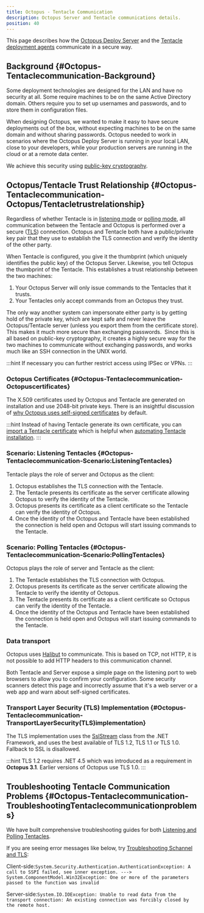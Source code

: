 ```yaml
---
title: Octopus - Tentacle Communication
description: Octopus Server and Tentacle communications details.
position: 40
---
```


This page describes how the [Octopus Deploy Server](/docs/installation/index.md) and the [Tentacle deployment agents](/docs/infrastructure/deployment-targets/windows-targets/index.md) communicate in a secure way.

## Background {#Octopus-Tentaclecommunication-Background}

Some deployment technologies are designed for the LAN and have no security at all. Some require machines to be on the same Active Directory domain. Others require you to set up usernames and passwords, and to store them in configuration files.

When designing Octopus, we wanted to make it easy to have secure deployments out of the box, without expecting machines to be on the same domain and without sharing passwords. Octopus needed to work in scenarios where the Octopus Deploy Server is running in your local LAN, close to your developers, while your production servers are running in the cloud or at a remote data center.

We achieve this security using [public-key cryptography](http://en.wikipedia.org/wiki/Public-key_cryptography "Wikipedia article on Public-key cryptography").

## Octopus/Tentacle Trust Relationship {#Octopus-Tentaclecommunication-Octopus/Tentacletrustrelationship}

Regardless of whether Tentacle is in [listening mode](/docs/infrastructure/deployment-targets/windows-targets/tentacle-communication.md#listening-tentacles-recommended) or [polling mode](/docs/infrastructure/deployment-targets/windows-targets/tentacle-communication.md#polling-tentacles), all communication between the Tentacle and Octopus is performed over a secure ([TLS](https://en.wikipedia.org/wiki/Transport_Layer_Security)) connection. Octopus and Tentacle both have a public/private key pair that they use to establish the TLS connection and verify the identity of the other party.

When Tentacle is configured, you give it the thumbprint (which uniquely identifies the public key) of the Octopus Server. Likewise, you tell Octopus the thumbprint of the Tentacle. This establishes a trust relationship between the two machines:

1. Your Octopus Server will only issue commands to the Tentacles that it trusts.
2. Your Tentacles only accept commands from an Octopus they trust.

The only way another system can impersonate either party is by getting hold of the private key, which are kept safe and never leave the Octopus/Tentacle server (unless you export them from the certificate store). This makes it much more secure than exchanging passwords.  Since this is all based on public-key cryptography, it creates a highly secure way for the two machines to communicate without exchanging passwords, and works much like an SSH connection in the UNIX world.

:::hint
If necessary you can further restrict access using IPSec or VPNs.
:::

### Octopus Certificates {#Octopus-Tentaclecommunication-Octopuscertificates}

The X.509 certificates used by Octopus and Tentacle are generated on installation and use 2048-bit private keys. There is an insightful discussion of [why Octopus uses self-signed certificates](https://octopus.com/blog/why-self-signed-certificates) by default.

:::hint
Instead of having Tentacle generate its own certificate, you can [import a Tentacle certificate](/docs/infrastructure/deployment-targets/windows-targets/automating-tentacle-installation.md#export-and-import-tentacle-certificates-without-a-profile) which is helpful when [automating Tentacle installation](/docs/infrastructure/deployment-targets/windows-targets/automating-tentacle-installation.md).
:::

### Scenario: Listening Tentacles {#Octopus-Tentaclecommunication-Scenario:ListeningTentacles}

Tentacle plays the role of server and Octopus as the client:

1. Octopus establishes the TLS connection with the Tentacle.
2. The Tentacle presents its certificate as the server certificate allowing Octopus to verify the identity of the Tentacle.
3. Octopus presents its certificate as a client certificate so the Tentacle can verify the identity of Octopus.
4. Once the identity of the Octopus and Tentacle have been established the connection is held open and Octopus will start issuing commands to the Tentacle.

### Scenario: Polling Tentacles {#Octopus-Tentaclecommunication-Scenario:PollingTentacles}

Octopus plays the role of server and Tentacle as the client:

1. The Tentacle establishes the TLS connection with Octopus.
2. Octopus presents its certificate as the server certificate allowing the Tentacle to verify the identity of Octopus.
3. The Tentacle presents its certificate as a client certificate so Octopus can verify the identity of the Tentacle.
4. Once the identity of the Octopus and Tentacle have been established the connection is held open and Octopus will start issuing commands to the Tentacle.

### Data transport

Octopus uses [Halibut](https://github.com/OctopusDeploy/Halibut) to communicate. This is based on TCP, not HTTP, it is not possible to add HTTP headers to this communication channel.

Both Tentacle and Server expose a simple page on the listening port to web browsers to allow you to confirm your configuration. Some security scanners detect this page and incorrectly assume that it's a web server or a web app and warn about self-signed certificates.

### Transport Layer Security (TLS) Implementation {#Octopus-Tentaclecommunication-TransportLayerSecurity(TLS)implementation}

The TLS implementation uses the [SslStream](http://msdn.microsoft.com/en-us/library/system.net.security.sslstream(v=vs.110).aspx) class from the .NET Framework, and uses the best available of TLS 1.2, TLS 1.1 or TLS 1.0. Fallback to SSL is disallowed.

:::hint
TLS 1.2 requires .NET 4.5 which was introduced as a requirement in **Octopus 3.1**. Earlier versions of Octopus use TLS 1.0.
:::

## Troubleshooting Tentacle Communication Problems {#Octopus-Tentaclecommunication-TroubleshootingTentaclecommunicationproblems}

We have built comprehensive troubleshooting guides for both [Listening and Polling Tentacles](/docs/infrastructure/deployment-targets/windows-targets/troubleshooting-tentacles.md).

If you are seeing error messages like below, try [Troubleshooting Schannel and TLS](troubleshooting-schannel-and-tls.md):

Client-side:`System.Security.Authentication.AuthenticationException: A call to SSPI failed, see inner exception. ---> System.ComponentModel.Win32Exception: One or more of the parameters passed to the function was invalid`

Server-side:`System.IO.IOException: Unable to read data from the transport connection: An existing connection was forcibly closed by the remote host.`
